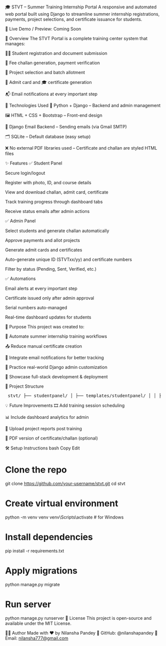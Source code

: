🎓 STVT – Summer Training Internship Portal
A responsive and automated web portal built using Django to streamline summer internship registrations, payments, project selections, and certificate issuance for students.

🔗 Live Demo / Preview: Coming Soon

📄 Overview
The STVT Portal is a complete training center system that manages:

👨‍🎓 Student registration and document submission

💸 Fee challan generation, payment verification

📁 Project selection and batch allotment

🎫 Admit card and 🎓 certificate generation

📬 Email notifications at every important step

🧰 Technologies Used
🐍 Python + Django – Backend and admin management

🖼 HTML + CSS + Bootstrap – Front-end design

📨 Django Email Backend – Sending emails (via Gmail SMTP)

🗂 SQLite – Default database (easy setup)

❌ No external PDF libraries used – Certificate and challan are styled HTML files

✨ Features
✅ Student Panel

Secure login/logout

Register with photo, ID, and course details

View and download challan, admit card, certificate

Track training progress through dashboard tabs

Receive status emails after admin actions

✅ Admin Panel

Select students and generate challan automatically

Approve payments and allot projects

Generate admit cards and certificates

Auto-generate unique ID (STVTxx/yy) and certificate numbers

Filter by status (Pending, Sent, Verified, etc.)

✅ Automations

Email alerts at every important step

Certificate issued only after admin approval

Serial numbers auto-managed

Real-time dashboard updates for students

🎯 Purpose
This project was created to:

🔧 Automate summer internship training workflows

📤 Reduce manual certificate creation

📨 Integrate email notifications for better tracking

🧪 Practice real-world Django admin customization

💼 Showcase full-stack development & deployment

📂 Project Structure
<pre> stvt/ ├── studentpanel/ │ ├── templates/studentpanel/ │ │ ├── dashboard.html │ │ ├── admit_card.html │ │ ├── certificate.html │ │ └── ... │ ├── views.py │ ├── models.py │ ├── forms.py │ └── admin.py ├── static/ │ └── images/ # Logos and assets ├── summer_training_portal/ ├── db.sqlite3 └── manage.py </pre>
💡 Future Improvements
🎞 Add training session scheduling

📊 Include dashboard analytics for admin

📎 Upload project reports post training

🧾 PDF version of certificate/challan (optional)

🛠 Setup Instructions
bash
Copy
Edit
# Clone the repo
git clone https://github.com/your-username/stvt.git
cd stvt

# Create virtual environment
python -m venv venv
venv\Scripts\activate  # for Windows

# Install dependencies
pip install -r requirements.txt

# Apply migrations
python manage.py migrate

# Run server
python manage.py runserver
📜 License
This project is open-source and available under the MIT License.

🙋‍♀️ Author
Made with ❤️ by Nilansha Pandey
🔗 GitHub: @nilanshapandey
📧 Email: nilansha777@gmail.com

